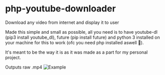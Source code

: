 # php-youtube-downloader
Download any video from internet and display it to user

Made this simple and small as possible, all you need is to have youtube-dl (pip3 install youtube_dl), future (pip install future) and python 3 installed on your machine for this to work (ofc you need php installed aswell 🤣).

It's meant to be the way it is as it was made as a part for my personal project.

Outputs raw .mp4
![Example](https://i.imgur.com/8Ri40UB.png)
